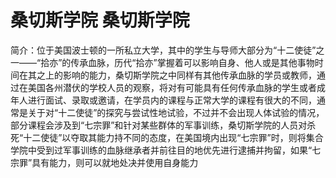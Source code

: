 # 桑切斯学院 桑切斯学院
简介：位于美国波士顿的一所私立大学，其中的学生与导师大部分为“十二使徒”之一——“拾亦”的传承血脉，历代“拾亦”掌握着可以影响自身、他人或是其他事物时间在其之上的影响的能力，桑切斯学院之中同样有其他传承血脉的学员或教师，通过在美国各州潜伏的学校人员的观察，将对有可能具有任何传承血脉的学生或者成年人进行面试、录取或邀请，在学员内的课程与正常大学的课程有很大的不同，通常是关于对“十二使徒”的探究与尝试性地试验，不过并不会出现人体试验的情况，部分课程会涉及到“七宗罪”和针对某些群体的军事训练，桑切斯学院的人员对杀死“十二使徒”以夺取其能力持不同的态度，在美国境内出现“七宗罪”时，则将集合学院中受到过军事训练的血脉继承者并前往目的地优先进行逮捕并拘留，如果“七宗罪”具有能力，则可以就地处决并使用自身能力